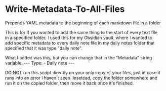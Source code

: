 # Write-Metadata-To-All-Files
Prepends YAML metadata to the beginning of each markdown file in a folder

This is for if you wanted to add the same thing to the start of every text file in a specified folder. 
I used this for my Obsidian vault, where I wanted to add specific metadata to every daily note file in my daily notes folder that specified that it was type "daily note". 

What I added was this, but you can change that in the "Metadata" string variable. 
\-\-\-
Type:
\- Daily note
\-\-\-

DO NOT run this script directly on your only copy of your files, just in case it runs into an error I haven't seen. Insetead, copy the folder somewhere and run it on the copied folder, then move it back once it's finished. 

